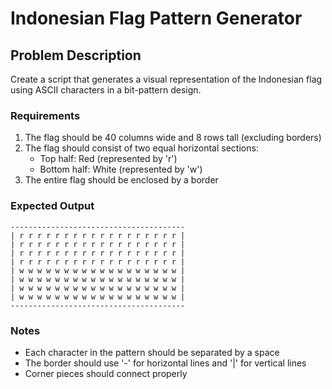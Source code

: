 # Indonesian Flag Pattern Generator

## Problem Description

Create a script that generates a visual representation of the Indonesian flag using ASCII characters in a bit-pattern design.

### Requirements

1. The flag should be 40 columns wide and 8 rows tall (excluding borders)
2. The flag should consist of two equal horizontal sections:
   - Top half: Red (represented by 'r')
   - Bottom half: White (represented by 'w')
3. The entire flag should be enclosed by a border

### Expected Output

```
---------------------------------------
| r r r r r r r r r r r r r r r r r r |
| r r r r r r r r r r r r r r r r r r |
| r r r r r r r r r r r r r r r r r r |
| r r r r r r r r r r r r r r r r r r |
| w w w w w w w w w w w w w w w w w w |
| w w w w w w w w w w w w w w w w w w |
| w w w w w w w w w w w w w w w w w w |
| w w w w w w w w w w w w w w w w w w |
---------------------------------------
```

### Notes
- Each character in the pattern should be separated by a space
- The border should use '-' for horizontal lines and '|' for vertical lines
- Corner pieces should connect properly
